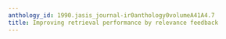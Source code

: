 ```yaml
---
anthology_id: 1990.jasis_journal-ir0anthology0volumeA41A4.7
title: Improving retrieval performance by relevance feedback
---
```

